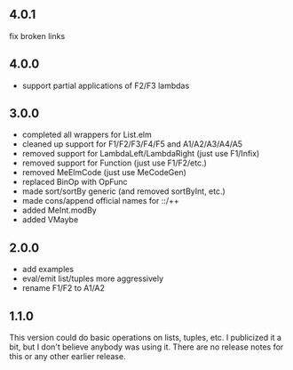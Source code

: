 4.0.1
-----
fix broken links

4.0.0
-----

- support partial applications of F2/F3 lambdas

3.0.0
-----

- completed all wrappers for List.elm
- cleaned up support for F1/F2/F3/F4/F5 and A1/A2/A3/A4/A5
- removed support for LambdaLeft/LambdaRight (just use F1/Infix)
- removed support for Function (just use F1/F2/etc.)
- removed MeElmCode (just use MeCodeGen)
- replaced BinOp with OpFunc
- made sort/sortBy generic (and removed sortByInt, etc.)
- made cons/append official names for ::/++
- added MeInt.modBy
- added VMaybe

2.0.0
-----

- add examples
- eval/emit list/tuples more aggressively
- rename F1/F2 to A1/A2

1.1.0
-----
This version could do basic operations on lists, tuples,
etc.  I publicized it a bit, but I don't believe anybody
was using it.  There are no release notes for this or any
other earlier release.
